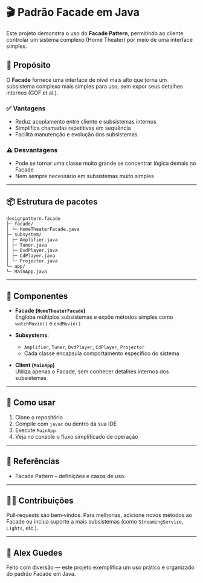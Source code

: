 # 🎬 Padrão Facade em Java

Este projeto demonstra o uso do **Facade Pattern**, permitindo ao cliente controlar um sistema complexo (Home Theater) por meio de uma interface simples.

## 🧠 Propósito

O **Facade** fornece uma interface de nível mais alto que torna um subsistema complexo mais simples para uso, sem expor seus detalhes internos (GOF et al.).

### ✅ Vantagens

- Reduz acoplamento entre cliente e subsistemas internos  
- Simplifica chamadas repetitivas em sequência  
- Facilita manutenção e evolução dos subsistemas.

### ⚠️ Desvantagens

- Pode se tornar uma classe muito grande se concentrar lógica demais no Facade  
- Nem sempre necessário em subsistemas muito simples

---

## 📦 Estrutura de pacotes

	designpattern.facade
	├─ facade/
	│ └─ HomeTheaterFacade.java
	├─ subsystem/
	│ ├─ Amplifier.java
	│ ├─ Tuner.java
	│ ├─ DvdPlayer.java
	│ ├─ CdPlayer.java
	│ └─ Projector.java
	└─ app/
	└─ MainApp.java
	

---

## 🧩 Componentes

- **Facade (`HomeTheaterFacade`)**  
  Engloba múltiplos subsistemas e expõe métodos simples como `watchMovie()` e `endMovie()`  

- **Subsystems**:  
  - `Amplifier`, `Tuner`, `DvdPlayer`, `CdPlayer`, `Projector`  
  - Cada classe encapsula comportamento específico do sistema  

- **Client (`MainApp`)**  
  Utiliza apenas o Facade, sem conhecer detalhes internos dos subsistemas

---

## 🚀 Como usar

1. Clone o repositório  
2. Compile com `javac` ou dentro da sua IDE  
3. Execute `MainApp`  
4. Veja no console o fluxo simplificado de operação

---

## 🔗 Referências

- Facade Pattern – definições e casos de uso.

---

## 👨‍💻 Contribuições

Pull‑requests são bem‑vindos. Para melhorias, adicione novos métodos ao Facade ou inclua suporte a mais subsistemas (como `StreamingService`, `Lights`, etc.).

---

## 📝 Alex Guedes

Feito com diversão — este projeto exemplifica um uso prático e organizado do padrão Facade em Java.
	